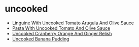 # uncooked

 * [Linguine With Uncooked Tomato Arugula And Olive Sauce](index/l/linguine-with-uncooked-tomato-arugula-and-olive-sauce-11908.json)
 * [Pasta With Uncooked Tomato And Olive Sauce](index/p/pasta-with-uncooked-tomato-and-olive-sauce-10129.json)
 * [Uncooked Cranberry Orange And Ginger Relish](index/u/uncooked-cranberry-orange-and-ginger-relish-13371.json)
 * [Uncooked Banana Pudding](index/u/uncooked-banana-pudding.json)
